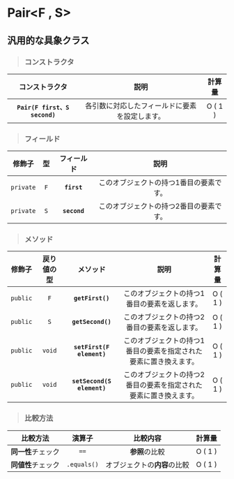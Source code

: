 # Pair<F , S>
## 汎用的な具象クラス
> ### コンストラクタ
|コンストラクタ|説明|計算量|
|:---:|:---:|:---:|
|**`Pair(F first、S second)`**|各引数に対応したフィールドに要素を設定します。|O ( 1 )|
> ### フィールド
|修飾子|型|フィールド|説明|
|:---:|:---:|:---:|:---:|
|`private`|`F`|**`first`**|このオブジェクトの持つ1番目の要素です。|
|`private`|`S`|**`second`**|このオブジェクトの持つ2番目の要素です。|
> ### メソッド
|修飾子|戻り値の型|メソッド|説明|計算量|
|:---:|:---:|:---:|:---:|:---:|
|`public`|`F`|**`getFirst()`**|このオブジェクトの持つ1番目の要素を返します。|O ( 1 )|
|`public`|`S`|**`getSecond()`**|このオブジェクトの持つ2番目の要素を返します。|O ( 1 )|
|`public`|`void`|**`setFirst(F element)`**|このオブジェクトの持つ1番目の要素を指定された要素に置き換えます。|O ( 1 )|
|`public`|`void`|**`setSecond(S element)`**|このオブジェクトの持つ2番目の要素を指定された要素に置き換えます。|O ( 1 )|
> ### 比較方法
|比較方法|演算子|比較内容|計算量|
|:---:|:---:|:---:|:---:|
|**同一性**チェック|`==`|**参照**の比較|O ( 1 )|
|**同値性**チェック|`.equals()`|オブジェクトの**内容**の比較|O ( 1 )|

